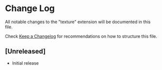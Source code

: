 # Change Log

All notable changes to the "texture" extension will be documented in this file.

Check [Keep a Changelog](http://keepachangelog.com/) for recommendations on how to structure this file.

## [Unreleased]

- Initial release
